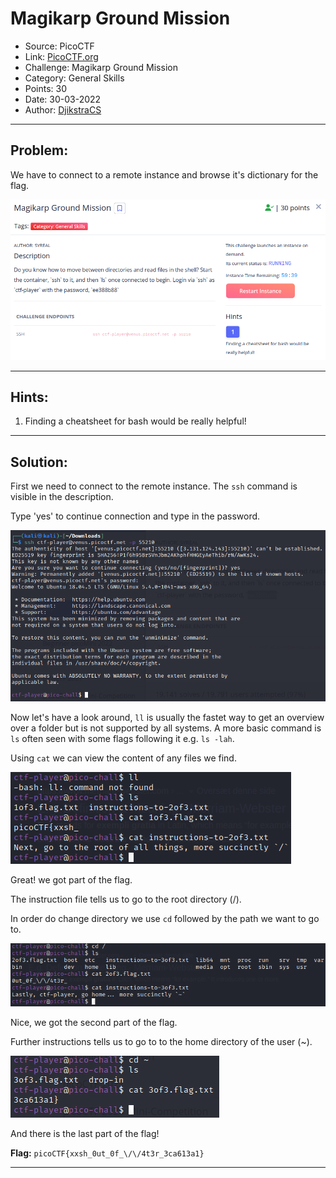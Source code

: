 # Magikarp Ground Mission
* Source: PicoCTF
* Link: [PicoCTF.org](https://picoctf.org/)
* Challenge: Magikarp Ground Mission
* Category: General Skills
* Points: 30
* Date: 30-03-2022
* Author: [DjikstraCS](https://github.com/DjikstraCS)

---
## Problem:

We have to connect to a remote instance and browse it's dictionary for the flag.

![](./attachments/Pasted%20image%2020220330152605.png)

---
## Hints:
1. Finding a cheatsheet for bash would be really helpful!

---
## Solution:
First we need to connect to the remote instance. The `ssh` command is visible in the description.

Type 'yes' to continue connection and type in the password.

![](./attachments/Pasted%20image%2020220330153031.png)

Now let's have a look around, `ll` is usually the fastet way to get an overview over a folder but is not supported by all systems. A more basic command is `ls` often seen with some flags following it e.g. `ls -lah`.

Using `cat` we can view the content of any files we find.

![](./attachments/Pasted%20image%2020220330153935.png)

Great! we got part of the flag. 

The instruction file tells us to go to the root directory (/).

In order do change directory we use `cd` followed by the path we want to go to.

![](./attachments/Pasted%20image%2020220330154408.png)

Nice, we got the second part of the flag.

Further instructions tells us to go to to the home directory of the user (~).

![](./attachments/Pasted%20image%2020220330154938.png)

And there is the last part of the flag!

**Flag:** `picoCTF{xxsh_0ut_0f_\/\/4t3r_3ca613a1}`

---
